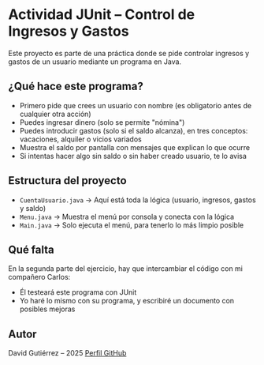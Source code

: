
# Actividad JUnit – Control de Ingresos y Gastos

Este proyecto es parte de una práctica donde se pide controlar ingresos y gastos de un usuario mediante un programa en Java.

## ¿Qué hace este programa?

- Primero pide que crees un usuario con nombre (es obligatorio antes de cualquier otra acción)
- Puedes ingresar dinero (solo se permite "nómina")
- Puedes introducir gastos (solo si el saldo alcanza), en tres conceptos: vacaciones, alquiler o vicios variados
- Muestra el saldo por pantalla con mensajes que explican lo que ocurre
- Si intentas hacer algo sin saldo o sin haber creado usuario, te lo avisa

## Estructura del proyecto

- `CuentaUsuario.java` → Aquí está toda la lógica (usuario, ingresos, gastos y saldo)
- `Menu.java` → Muestra el menú por consola y conecta con la lógica
- `Main.java` → Solo ejecuta el menú, para tenerlo lo más limpio posible

## Qué falta

En la segunda parte del ejercicio, hay que intercambiar el código con mi compañero Carlos:
- Él testeará este programa con JUnit
- Yo haré lo mismo con su programa, y escribiré un documento con posibles mejoras

## Autor

David Gutiérrez – 2025
[Perfil GitHub](https://github.com/DavidLazaro08)
